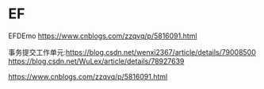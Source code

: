 # EF
EFDEmo
https://www.cnblogs.com/zzqvq/p/5816091.html

事务提交工作单元:https://blog.csdn.net/wenxi2367/article/details/79008500
https://blog.csdn.net/WuLex/article/details/78927639

https://www.cnblogs.com/zzqvq/p/5816091.html
